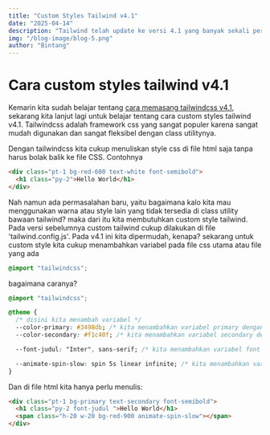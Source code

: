 ```yaml
---
title: "Custom Styles Tailwind v4.1"
date: "2025-04-14"
description: "Tailwind telah update ke versi 4.1 yang banyak sekali perubahan, apa aja?"
img: "/blog-image/blog-5.png"
author: "Bintang"
---
```


# Cara custom styles tailwind v4.1

Kemarin kita sudah belajar tentang [cara memasang tailwindcss v4.1](https://bxfundz.my.id/blog/cara-memasang-tailwindcss-v4-1), sekarang kita lanjut lagi untuk belajar tentang cara custom styles tailwind v4.1. Tailwindcss adalah framework css yang sangat populer karena sangat mudah digunakan dan sangat fleksibel dengan class utilitynya.

Dengan tailwindcss kita cukup menuliskan style css di file html saja tanpa harus bolak balik ke file CSS. Contohnya

```html
<div class="pt-1 bg-red-600 text-white font-semibold">
  <h1 class="py-2">Hello World</h1>
</div>
```

Nah namun ada permasalahan baru, yaitu bagaimana kalo kita mau menggunakan warna atau style lain yang tidak tersedia di class utility bawaan tailwind? maka dari itu kita membutuhkan custom style tailwind. Pada versi sebelumnya custom tailwind cukup dilakukan di file 'tailwind.config.js'. Pada v4.1 ini kita dipermudah, kenapa? sekarang untuk custom style kita cukup menambahkan variabel pada file css utama atau file yang ada

```css
@import "tailwindcss";
```

bagaimana caranya?

```css
@import "tailwindcss";

@theme {
  /* disini kita menambah variabel */
  --color-primary: #3498db; /* kita menambahkan variabel primary dengan value #3498db */
  --color-secondary: #f1c40f; /* kita menambahkan variabel secondary dengan value #f1c40f */

  --font-judul: "Inter", sans-serif; /* kita menambahkan variabel font judul dengan value Inter */

  --animate-spin-slow: spin 5s linear infinite; /* kita menambahkan variabel animate spin slow dengan value animation */
}
```

Dan di file html kita hanya perlu menulis:

```html
<div class="pt-1 bg-primary text-secondary font-semibold">
  <h1 class="py-2 font-judul ">Hello World</h1>
  <span class="h-20 w-20 bg-red-900 animate-spin-slow"></span>
</div>
```
